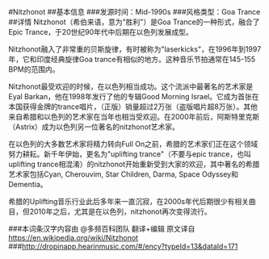 #Nitzhonot
##基本信息
###发源时间：Mid-1990s
###风格类型：Goa Trance
##详情
Nitzhonot（希伯来语，意为"胜利"）是Goa Trance的一种形式，融合了Epic Trance，于20世纪90年代中后期在以色列发展成型。



Nitzhonot融入了非常重的贝斯旋律，有时被称为"laserkicks"，在1996年到1997年，它和印度经典旋律Goa
trance有相似的地方。这种音乐节拍通常在145-155 BPM的范围内。



Nitzhonot最受欢迎的时候，在以色列相当成功。这个流派中最著名的艺术家是Eyal Barkan，他在1998年发行了他的专辑Good Morning
Israel。它成为首张在本国获得金牌的trance唱片，（正版）销量超过2万张（盗版唱片超8万张）。其他来自希腊和以色列的艺术家在当年也相当受欢迎。在2000年前后，阿斯特里克斯（Astrix）成为以色列另一位著名的nitzhonot艺术家。



在以色列的大多数艺术家将精力转向Full On之前，希腊的艺术家们正在这个领域努力耕耘。新千年伊始，更名为"uplifting
trance"（不要与epic trance，也叫uplifting
trance相混淆）的nitzhonot开始重新受到大家的欢迎，其中著名的希腊艺术家包括Cyan, Cherouvim, Star Children,
Darma, Space Odyssey和Dementia。



希腊的Uplifting音乐行业此后多年来一直沉寂，在2000s年代后期很少有相关曲目，但2010年之后，尤其是在以色列，nitzhonot再次变得流行。

###本词条汉字内容由 @多频百科团队 翻译+编辑
原文译自 https://en.wikipedia.org/wiki/Nitzhonot
###http://dropinapp.hearinmusic.com/#/ency?typeId=13&dataId=171
